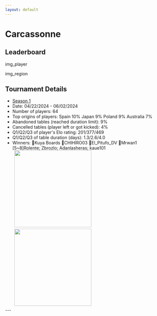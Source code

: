 ```yaml
---
layout: default
---
```

# Carcassonne

## Leaderboard
img_player

img_region


## Tournament Details

- [Season 1](https://boardgamearena.com/tournament?id=282971)
- Date: 04/22/2024 - 06/02/2024
- Number of players: 64
- Top origins of players: Spain 10% Japan 9% Poland 9% Australia 7% 
- Abandoned tables (reached duration limit): 9%
- Cancelled tables (player left or got kicked): 4% 
- Q1/Q2/Q3 of player's Elo rating: 201/377/469
- Q1/Q2/Q3 of table duration (days): 1.3/2.6/4.0
- Winners: 🥇Kuya Boards 🥈CHIHIRO03 🥉El_Pitufo_DV 🥉Mrwan1 [5~8]Rolente; Zbrozlo; Adanlasheras; kaue101

<div>
 <img src="/wpoc/assets/images/t_Carcassonne_Elo_20240604210808.png" width="250" style="display: block; margin-left: 30px; margin-bottom: 5px; margin-top:-15px"/>
</div>
<div>
 <img src="/wpoc/assets/images/t_Carcassonne_Duration_20240604210834.png" width="250" style="display: block; margin-left: 30px; margin-bottom: 5px;"/>
</div>
---
